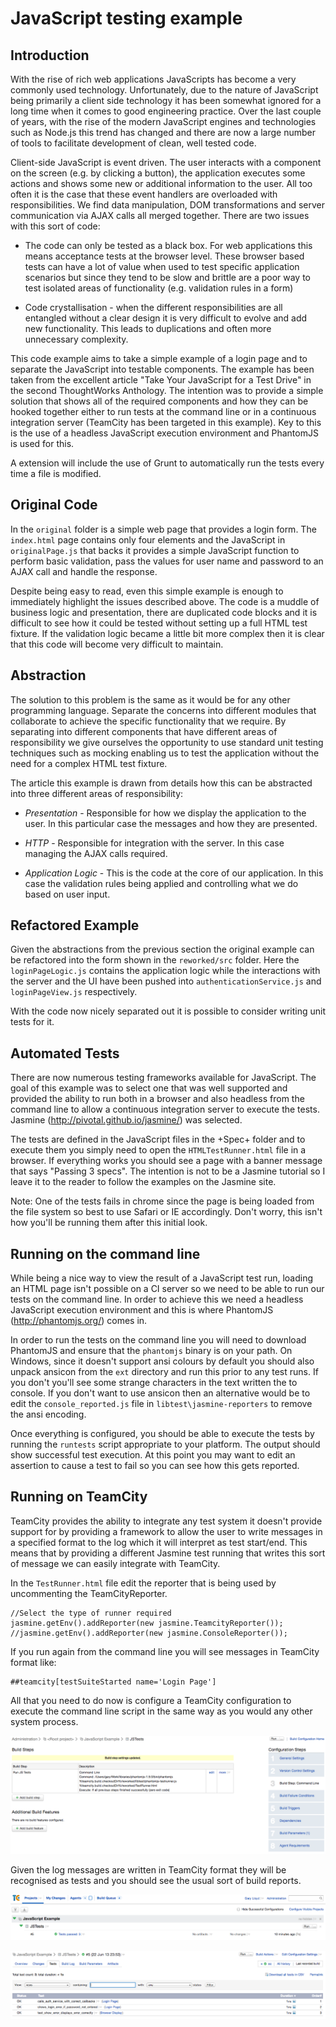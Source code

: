 # JavaScript testing example

## Introduction

With the rise of rich web applications JavaScripts has become a very commonly used  technology. Unfortunately, due to the nature of JavaScript being primarily a client side technology it has been somewhat ignored for a long time when it comes to good engineering practice. Over the last couple of years, with the rise of the modern JavaScript engines and technologies such as Node.js this trend has changed and there are now a large number of tools to facilitate development of clean, well tested code.

Client-side JavaScript is event driven. The user interacts with a component on the screen (e.g. by clicking a button), the application executes some actions and shows some new or additional information to the user. All too often it is the case that these event handlers are overloaded with responsibilities. We find data manipulation, DOM transformations and server communication via AJAX calls all merged together. There are two issues with this sort of code:

* The code can only be tested as a black box. For web applications this means acceptance tests at the browser level. These browser based tests can have a lot of value when used to test specific application scenarios but since they tend to be slow and brittle are a poor way to test isolated areas of functionality (e.g. validation rules in a form)

* Code crystallisation - when the different responsibilities are all entangled without a clear design it is very difficult to evolve and add new functionality. This leads to duplications and often more unnecessary complexity.

This code example aims to take a simple example of a login page and to separate the JavaScript into testable components. The example has been taken from the excellent article "Take Your JavaScript for a Test Drive" in the second ThoughtWorks Anthology. The intention was to provide a simple solution that shows all of the required components and how they can be hooked together either to run tests at the command line or in a continuous integration server (TeamCity has been targeted in this example). Key to this is the use of a headless JavaScript execution environment and PhantomJS is used for this.

A extension will include the use of Grunt to automatically run the tests every time a file is modified.

## Original Code

In the `original` folder is a simple web page that provides a login form. The `index.html` page contains only four elements and the JavaScript in `originalPage.js` that backs it provides a simple JavaScript function to perform basic validation, pass the values for user name and password to an AJAX call and handle the response. 

Despite being easy to read, even this simple example is enough to immediately highlight the issues described above. The code is a muddle of business logic and presentation, there are duplicated code blocks and it is difficult to see how it could be tested without setting up a full HTML test fixture. If the validation logic became a little bit more complex then it is clear that this code will become very difficult to maintain.

## Abstraction

The solution to this problem is the same as it would be for any other programming language. Separate the concerns into different modules that collaborate to achieve the specific functionality that we require. By separating into different components that have different areas of responsibility we give ourselves the opportunity to use standard unit testing techniques such as mocking enabling us to test the application without the need for a complex HTML test fixture.

The article this example is drawn from details how this can be abstracted into three different areas of responsibility:

* *Presentation* - Responsible for how we display the application to the user. In this particular case the messages and how they are presented.

* *HTTP* - Responsible for integration with the server. In this case managing the AJAX calls required.

* *Application Logic* - This is the code at the core of our application. In this case the validation rules being applied and controlling what we do based on user input.

## Refactored Example

Given the abstractions from the previous section the original example can be refactored into the form shown in the `reworked/src` folder. Here the `loginPageLogic.js` contains the application logic while the interactions with the server and the UI have been pushed into `authenticationService.js` and `loginPageView.js` respectively.

With the code now nicely separated out it is possible to consider writing unit tests for it.

## Automated Tests

There are now numerous testing frameworks available for JavaScript. The goal of this example was to select one that was well supported and provided the ability to run both in a browser and also headless from the command line to allow a continuous integration server to execute the tests. Jasmine (http://pivotal.github.io/jasmine/) was selected.

The tests are defined in the JavaScript files in the +Spec+ folder and to execute them you simply need to open the `HTMLTestRunner.html` file in a browser. If everything works you should see a page with a banner message that says "Passing 3 specs". The intention is not to be a Jasmine tutorial so I leave it to the reader to follow the examples on the Jasmine site.

Note: One of the tests fails in chrome since the page is being loaded from the file system so best to use Safari or IE accordingly. Don't worry, this isn't how you'll be running them after this initial look.

## Running on the command line

While being a nice way to view the result of a JavaScript test run, loading an HTML page isn't possible on a CI server so we need to be able to run our tests on the command line. In order to achieve this we need a headless JavaScript execution environment and this is where PhantomJS (http://phantomjs.org/) comes in.

In order to run the tests on the command line you will need to download PhantomJS and ensure that the `phantomjs` binary is on your path. On Windows, since it doesn't support ansi colours by default you should also unpack ansicon from the `ext` directory and run this prior to any test runs. If you don't you'll see some strange characters in the text written the to console. If you don't want to use ansicon then an alternative would be to edit the `console_reported.js` file in `libtest\jasmine-reporters` to remove the ansi encoding.

Once everything is configured, you should be able to execute the tests by running the `runtests` script appropriate to your platform. The output should show successful test execution. At this point you may want to edit an assertion to cause a test to fail so you can see how this gets reported.

## Running on TeamCity

TeamCity provides the ability to integrate any test system it doesn't provide support for by providing a framework to allow the user to write messages in a specified format to the log which it will interpret as test start/end. This means that by providing a different Jasmine test running that writes this sort of message we can easily integrate with TeamCity.

In the `TestRunner.html` file edit the reporter that is being used by uncommenting the TeamCityReporter.

	//Select the type of runner required
	jasmine.getEnv().addReporter(new jasmine.TeamcityReporter());
	//jasmine.getEnv().addReporter(new jasmine.ConsoleReporter());

If you run again from the command line you will see messages in TeamCity format like:

	##teamcity[testSuiteStarted name='Login Page']

All that you need to do now is configure a TeamCity configuration to execute the command line script in the same way as you would any other system process.

![TeamCity build configuration](images/JSTestConfiguration.png)

Given the log messages are written in TeamCity format they will be recognised as tests and you should see the usual sort of build reports.

![Run Summary](images/RunSummary.png)

![Test Results](images/TestResults.png)
